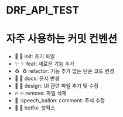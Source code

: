 # DRF_API_TEST

# 자주 사용하는 커밋 컨벤션
  - 🎉 :tada: init: 초기 파일
  - ✨ :sparkles: feat: 새로운 기능 추가
  - ♻️  :recycle: refactor: 기능 추가 없는 단순 코드 변경
  - 📝 :memo: docs: 문서 변경
  - 💄 :lipstick: design: UI 관련 파일 추가 및 수정
  - 🔥 :fire: remove: 파일 삭제
  - 💬 :speech_ballon: comment: 주석 수정
  - 🚧 :construction: hotfix: 핫픽스
